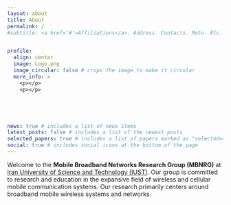 ```yaml
---
layout: about
title: About
permalink: /
#subtitle: <a href='#'>Affiliations</a>. Address. Contacts. Moto. Etc.


profile:
  align: center
  image: Logo.png
  image_circular: false # crops the image to make it circular
  more_info: >
    <p></p>
    <p></p>





news: true # includes a list of news items
latest_posts: false # includes a list of the newest posts
selected_papers: true # includes a list of papers marked as "selected={true}"
social: true # includes social icons at the bottom of the page
---
```


Welcome to the **Mobile Broadband Networks Research Group (MBNRG)** at [Iran University of Science and Technology (IUST)](http://www.iust.ac.ir/En). Our group is committed to research and education in the expansive field of wireless and cellular mobile communication systems. Our research primarily centers around broadband mobile wireless systems and networks.
